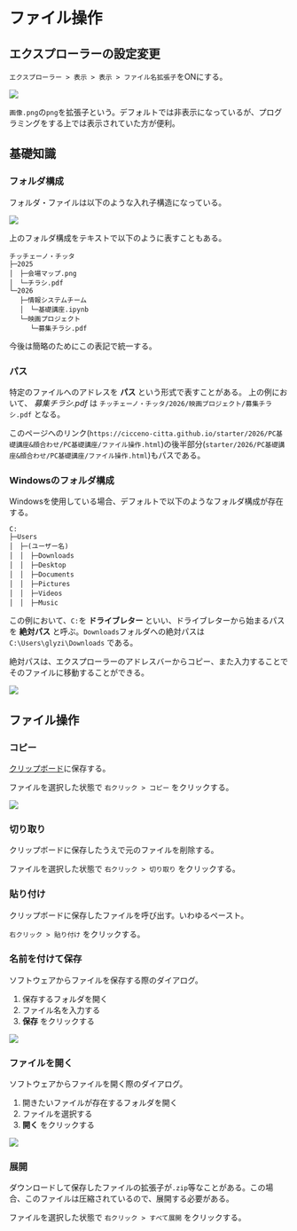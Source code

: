 # ファイル操作

## エクスプローラーの設定変更

`エクスプローラー > 表示 > 表示 > ファイル名拡張子`をONにする。

![](attachments/Pasted%20image%2020250905011225.png)

`画像.png`の`png`を拡張子という。デフォルトでは非表示になっているが、プログラミングをする上では表示されていた方が便利。

## 基礎知識

### フォルダ構成

フォルダ・ファイルは以下のような入れ子構造になっている。

![](attachments/チッチェーノ・チッタ.jpg)

上のフォルダ構成をテキストで以下のように表すこともある。

```
チッチェーノ・チッタ
├─2025
│　├─会場マップ.png
│　└─チラシ.pdf
└─2026
 　├─情報システムチーム
 　│　└─基礎講座.ipynb
 　└─映画プロジェクト
 　 　└─募集チラシ.pdf
```

今後は簡略のためにこの表記で統一する。

### パス

特定のファイルへのアドレスを **パス** という形式で表すことがある。
上の例において、 *募集チラシ.pdf* は `チッチェーノ・チッタ/2026/映画プロジェクト/募集チラシ.pdf` となる。

このページへのリンク(`https://cicceno-citta.github.io/starter/2026/PC基礎講座&顔合わせ/PC基礎講座/ファイル操作.html`)の後半部分(`starter/2026/PC基礎講座&顔合わせ/PC基礎講座/ファイル操作.html`)もパスである。

### Windowsのフォルダ構成

Windowsを使用している場合、デフォルトで以下のようなフォルダ構成が存在する。

```
C:
├─Users
│　├─(ユーザー名)
│　│　├─Downloads
│　│　├─Desktop
│　│　├─Documents
│　│　├─Pictures
│　│　├─Videos
│　│　├─Music
```

この例において、`C:`を **ドライブレター** といい、ドライブレターから始まるパスを **絶対パス** と呼ぶ。`Downloads`フォルダへの絶対パスは `C:\Users\glyzi\Downloads` である。

絶対パスは、エクスプローラーのアドレスバーからコピー、また入力することでそのファイルに移動することができる。

![](attachments/Pasted%20image%2020250905020129.png)

## ファイル操作

### コピー

[クリップボード](用語集.md#クリップボード)に保存する。

ファイルを選択した状態で `右クリック > コピー` をクリックする。

![](attachments/Pasted%20image%2020250905022045.png)

### 切り取り

クリップボードに保存したうえで元のファイルを削除する。

ファイルを選択した状態で `右クリック > 切り取り` をクリックする。

### 貼り付け

クリップボードに保存したファイルを呼び出す。いわゆるペースト。

`右クリック > 貼り付け` をクリックする。

### 名前を付けて保存

ソフトウェアからファイルを保存する際のダイアログ。

1. 保存するフォルダを開く
2. ファイル名を入力する
3. **保存** をクリックする

![](attachments/Pasted%20image%2020250905022808.png)

### ファイルを開く

ソフトウェアからファイルを開く際のダイアログ。

1. 開きたいファイルが存在するフォルダを開く
2. ファイルを選択する
3. **開く** をクリックする

![](attachments/Pasted%20image%2020250905023113.png)

### 展開

ダウンロードして保存したファイルの拡張子が`.zip`等なことがある。この場合、このファイルは圧縮されているので、展開する必要がある。

ファイルを選択した状態で `右クリック > すべて展開` をクリックする。